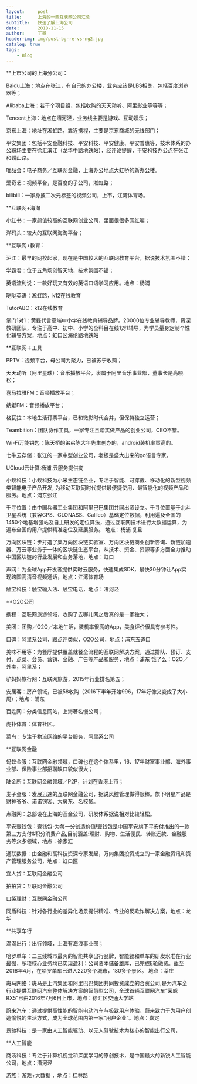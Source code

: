 ```yaml
---
layout:     post
title:      上海的一些互联网公司汇总
subtitle:   快速了解上海公司
date:       2018-11-15
author:     丁哥
header-img: img/post-bg-re-vs-ng2.jpg
catalog: true
tags:
    - Blog
---
```

**上市公司的上海分公司：

Baidu上海：地点在张江，有自己的办公楼，业务应该是LBS相关，包括百度浏览器等；

Alibaba上海：若干个项目组，包括收购的天天动听、阿里影业等等等；

Tencent上海：地点在漕河泾，业务线主要是游戏、互动娱乐；

京东上海：地址在淞虹路，靠近携程，主要是京东商城的无线部门；

平安集团：包括平安金融科技、平安科技、平安健康、平安普惠等，技术体系的办公职场主要在徐汇滨江（龙华中路地铁站），经评论提醒，平安科技办公点在张江和崂山路。

唯品会：电子商务／互联网金融，上海办公地点大虹桥的新办公楼。

爱奇艺：视频平台，是百度的子公司，淞虹路；

bilibili：一家身披二次元标签的视频公司，上市，江湾体育场。

<!--more-->

**互联网+海淘

小红书：一家颜值较高的互联网创业公司，里面很很多网红喔；

洋码头：较大的互联网海淘平台；

**互联网+教育：

沪江：最早的网校起家，现在是中国较大的互联网教育平台，据说技术氛围不错；

学霸君：位于五角场创智天地，技术氛围不错；

英语流利说：一款好玩又有效的英语口语学习应用。地点：杨浦

哒哒英语：淞虹路，k12在线教育

TutorABC：k12在线教育

掌门1对1：黄磊代言高端中小学在线教育辅导品牌。20000位专业辅导教师，资深教研团队，专注于高中、初中、小学的全科目在线1对1辅导，为学员量身定制个性化辅导方案，地点：虹口区海伦路地铁站

**互联网＋工具

PPTV：视频平台，母公司为聚力，已被苏宁收购；

天天动听（阿里星球）：音乐播放平台，隶属于阿里音乐事业部，董事长是高晓松；

喜马拉雅FM：音频播放平台；

蜻蜓FM：音频播放平台；

格瓦拉：本地生活订票平台，已和微影时代合并，但保持独立运营；

Teambition：团队协作工具，一家专注且踏实做产品的创业公司，CEO不错。

Wi-Fi万能钥匙：陈天桥的弟弟陈大年先生创办的，android装机率蛮高的。

七牛云存储：张江的一家中型创业公司，老板是盛大出来的go语言专家。

UCloud云计算:杨浦,云服务提供商

小蚁科技：小蚁科技为小米生态链企业，专注于智能、可穿戴、移动化的新型视频类智能电子产品开发, 为移动互联网时代提供最便捷使用、最智能化的视频产品和服务。地点：浦东张江

千寻位置：由中国兵器工业集团和阿里巴巴集团共同出资设立。千寻位置基于北斗卫星系统（兼容GPS、GLONASS、Galileo）基础定位数据，利用遍及全国的1450个地基增强站及自主研发的定位算法，通过互联网技术进行大数据运算，为遍布全国的用户提供精准定位及延展服务。 地点：杨浦 复旦

万向区块链：步打造了集万向区块链实验室、万向区块链商业创新咨询、新链加速器、万云等业务于一体的区块链生态平台，从技术、资金、资源等多方面全力推动中国区块链的行业发展和业务落地，地点：虹口

声网：为全球App开发者提供实时云服务，快速集成SDK，最快30分钟让App实现跨国高清音视频通话，地点：江湾体育场

触宝科技：触宝输入法、触宝电话，地点：漕河泾

**O2O公司

携程：互联网旅游领域，收购了去哪儿网之后真的是一家独大；

美团：团购／O2O／本地生活，装机率很高的App，美食评价很具有参考性。

口碑：阿里系公司，跟点评类似，O2O公司，地点：浦东五道口

美味不用等：为餐厅提供覆盖就餐全流程的互联网解决方案，通过排队、预订、支付、点菜、会员、营销、金融、广告等产品和服务，地点：浦东
饿了么：O2O／外卖，阿里系；

驴妈妈旅行网：互联网旅游，2015年行业排名第五；

安居客：房产领域，已被58收购（2016下半年开始996，17年好像又变成了大小周）；地点：浦东

百姓网：分类信息网站，上海著名慢公司；

虎扑体育：体育社区。

菜鸟：专注于物流网络的平台服务，阿里系公司

**互联网金融

蚂蚁金服：互联网金融领域，口碑也在这个体系里，16、17年财富事业部、海外事业部、保险事业部招聘缺口貌似很大；

陆金所：互联网金融领域／P2P，计划在香港上市；

麦子金服：发展迅速的互联网金融公司，据说风控管理做得很棒。旗下明星产品是财神爷爷、诺诺镑客、大房东、名校贷。

点融网：总部设在上海的互金公司，研发体系据说相对比较轻松。

平安壹钱包：壹钱包-为每一分创造价值!壹钱包是中国平安旗下平安付推出的一款第三方支付&积分消费产品,目前涵盖:理财、购物、生活便民、转账还款、金融服务等众多领域，地点：徐家汇

通联数据：由金融和高科技资深专家发起，万向集团投资成立的一家金融资讯和资产管理服务公司，地点：虹口区

宜人贷：互联网金融公司

拍拍贷：互联网金融公司

口袋理财：互联网金融公司

同盾科技：针对各行业的差异化场景提供精准、专业的反欺诈解决方案，地点：龙华

**共享车行

滴滴出行：出行领域，上海有海浪事业部；

哈罗单车：二三线城市最火的智能共享出行品牌，智能锁和单车的研发水准在行业最强，多项核心业务均已实现盈利；公司资本储备雄厚，已完成E轮融资。截至2018年4月，在哈罗单车已进入220多个城市，180多个景区。  地点：莘庄

斑马网络：斑马是上汽集团和阿里巴巴集团共同投资成立的合资公司,是为汽车全行业提供互联网汽车整体解决方案的智慧型公司，全球首辆互联网汽车“荣威RX5”已由2016年7月6日上市，地点：徐汇区交通大学站

蔚来汽车：通过提供高性能的智能电动汽车与极致用户体验，蔚来致力于为用户创造愉悦的生活方式，成为全球范围内第一家“用户企业”。地点：嘉定

景驰科技：是一家由人工智能驱动、以无人驾驶技术为核心的智能出行公司，

**人工智能

商汤科技：专注于计算机视觉和深度学习的原创技术，是中国最大的新锐人工智能公司，地点：漕河泾

游族：游戏+大数据  ，地点：桂林路
